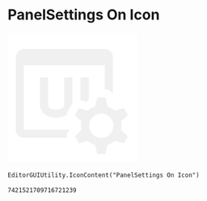 # PanelSettings On Icon
![](/img/PanelSettings%20On%20Icon.png)

``` CSharp
EditorGUIUtility.IconContent("PanelSettings On Icon")
```
```
7421521709716721239
```
